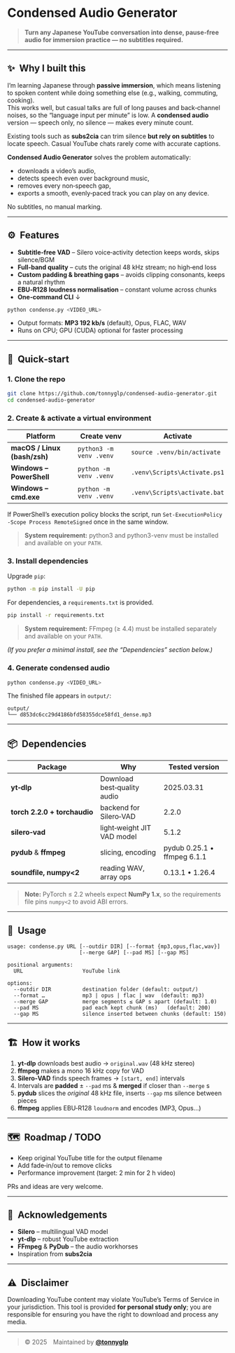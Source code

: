 # Condensed Audio Generator

> **Turn any Japanese YouTube conversation into dense, pause‑free audio for immersion practice — no subtitles required.**

---

## ✨  Why I built this

I’m learning Japanese through **passive immersion**, which means listening to spoken content while doing something else (e.g., walking, commuting, cooking).  
This works well, but casual talks are full of long pauses and back‑channel noises, so the “language input per minute” is low. A **condensed audio** version — speech only, no silence — makes every minute count.

Existing tools such as **subs2cia** can trim silence **but rely on subtitles** to locate speech. Casual YouTube chats rarely come with accurate captions.

**Condensed Audio Generator** solves the problem automatically:

* downloads a video’s audio,
* detects speech even over background music,
* removes every non‑speech gap,
* exports a smooth, evenly‑paced track you can play on any device.

No subtitles, no manual marking.

---

## ⚙️  Features

* **Subtitle‑free VAD** – Silero voice‑activity detection keeps words, skips silence/BGM  
* **Full‑band quality** – cuts the original 48 kHz stream; no high‑end loss  
* **Custom padding & breathing gaps** – avoids clipping consonants, keeps a natural rhythm  
* **EBU‑R128 loudness normalisation** – constant volume across chunks  
* **One‑command CLI** ↓  

```bash
python condense.py <VIDEO_URL>
```

* Output formats: **MP3 192 kb/s** (default), Opus, FLAC, WAV  
* Runs on CPU; GPU (CUDA) optional for faster processing  

---

## 🚀  Quick‑start

### 1. Clone the repo

```bash
git clone https://github.com/tonnyglp/condensed-audio-generator.git
cd condensed-audio-generator
```

### 2. Create & activate a virtual environment

| Platform | Create venv | **Activate** |
|----------|-------------|--------------|
| **macOS / Linux (bash/zsh)** | `python3 -m venv .venv` | `source .venv/bin/activate` |
| **Windows – PowerShell** | `python -m venv .venv` | `.venv\Scripts\Activate.ps1` |
| **Windows – cmd.exe** | `python -m venv .venv` | `.venv\Scripts\activate.bat` |

If PowerShell’s execution policy blocks the script, run `Set‑ExecutionPolicy -Scope Process RemoteSigned` once in the same window.

> **System requirement:** python3 and python3-venv must be installed and available on your `PATH`.

### 3. Install dependencies

Upgrade `pip`:

```bash
python -m pip install -U pip
```

For dependencies, a `requirements.txt` is provided.

```bash
pip install -r requirements.txt
```

> **System requirement:** FFmpeg (≥ 4.4) must be installed separately and available on your `PATH`.

*(If you prefer a minimal install, see the “Dependencies” section below.)*

### 4. Generate condensed audio

```bash
python condense.py <VIDEO_URL>
```

The finished file appears in `output/`:

```
output/
└── d853dc6cc29d4186bfd58355dce58fd1_dense.mp3
```

---

## 📦  Dependencies

| Package | Why | Tested version |
|---------|-----|----------------|
| **yt‑dlp** | Download best‑quality audio | 2025.03.31 |
| **torch 2.2.0 + torchaudio** | backend for Silero‑VAD | 2.2.0 |
| **silero‑vad** | light‑weight JIT VAD model | 5.1.2 |
| **pydub** & **ffmpeg** | slicing, encoding | pydub 0.25.1 • ffmpeg 6.1.1 |
| **soundfile, numpy\<2** | reading WAV, array ops | 0.13.1 • 1.26.4 |

> **Note:** PyTorch ≤ 2.2 wheels expect **NumPy 1.x**, so the requirements file pins `numpy<2` to avoid ABI errors.

---

## 📄  Usage

```text
usage: condense.py URL [--outdir DIR] [--format {mp3,opus,flac,wav}]
                       [--merge GAP] [--pad MS] [--gap MS]

positional arguments:
  URL                   YouTube link

options:
  --outdir DIR          destination folder (default: output/)
  --format …            mp3 | opus | flac | wav  (default: mp3)
  --merge GAP           merge segments ≤ GAP s apart (default: 1.0)
  --pad MS              pad each kept chunk (ms)   (default: 200)
  --gap MS              silence inserted between chunks (default: 150)
```

---

## 🏗️  How it works

1. **yt‑dlp** downloads best audio → `original.wav` (48 kHz stereo)  
2. **ffmpeg** makes a mono 16 kHz copy for VAD  
3. **Silero‑VAD** finds speech frames → `[start, end]` intervals  
4. Intervals are **padded** ± `--pad` ms & **merged** if closer than `--merge` s  
5. **pydub** slices the *original* 48 kHz file, inserts `--gap` ms silence between pieces  
6. **ffmpeg** applies EBU‑R128 `loudnorm` and encodes (MP3, Opus…)  

---

## 🗺️  Roadmap / TODO

* Keep original YouTube title for the output filename  
* Add fade‑in/out to remove clicks  
* Performance improvement (target: 2 min for 2 h video)  

PRs and ideas are very welcome.

---

## 🙏  Acknowledgements

* **Silero** – multilingual VAD model  
* **yt‑dlp** – robust YouTube extraction  
* **FFmpeg** & **PyDub** – the audio workhorses  
* Inspiration from **subs2cia**

---

## ⚠️  Disclaimer

Downloading YouTube content may violate YouTube’s Terms of Service in your
jurisdiction. This tool is provided **for personal study only**; you are
responsible for ensuring you have the right to download and process any media.

---

> © 2025 Maintained by [**@tonnyglp**](https://github.com/tonnyglp)
